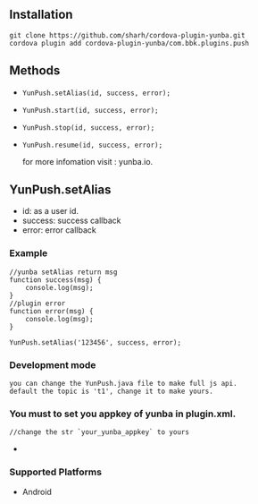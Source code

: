 <!--
# license: Licensed to the Apache Software Foundation (ASF) under one
#         or more contributor license agreements.  See the NOTICE file
#         distributed with this work for additional information
#         regarding copyright ownership.  The ASF licenses this file
#         to you under the Apache License, Version 2.0 (the
#         "License"); you may not use this file except in compliance
#         with the License.  You may obtain a copy of the License at
#
#           http://www.apache.org/licenses/LICENSE-2.0
#
#         Unless required by applicable law or agreed to in writing,
#         software distributed under the License is distributed on an
#         "AS IS" BASIS, WITHOUT WARRANTIES OR CONDITIONS OF ANY
#         KIND, either express or implied.  See the License for the
#         specific language governing permissions and limitations
#         under the License.
-->

## Installation

    git clone https://github.com/sharh/cordova-plugin-yunba.git
    cordova plugin add cordova-plugin-yunba/com.bbk.plugins.push

## Methods

- `YunPush.setAlias(id, success, error);`
- `YunPush.start(id, success, error);`
- `YunPush.stop(id, success, error);`
- `YunPush.resume(id, success, error);`

    for more infomation visit : yunba.io.

## YunPush.setAlias
- id: as a user id.
- success: success callback
- error: error callback


### Example
    
    //yunba setAlias return msg
    function success(msg) {
        console.log(msg);
    }
    //plugin error
    function error(msg) {
        console.log(msg);
    }
    
    YunPush.setAlias('123456', success, error);

### Development mode
    
    you can change the YunPush.java file to make full js api.
    default the topic is 't1', change it to make yours.

### You must to set you appkey of yunba in plugin.xml.
    //change the str `your_yunba_appkey` to yours
-    <meta-data android:name="YUNBA_APPKEY" android:value="your_yunba_appkey" />


### Supported Platforms

- Android
